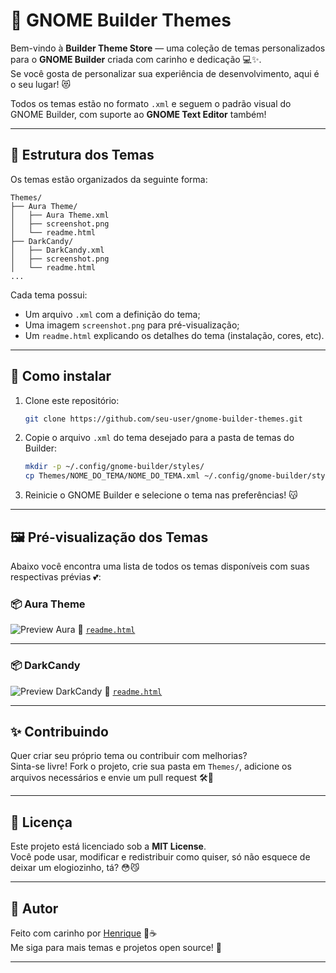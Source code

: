 
# 🎨 GNOME Builder Themes

Bem-vindo à **Builder Theme Store** — uma coleção de temas personalizados para o **GNOME Builder** criada com carinho e dedicação 💻✨.  
Se você gosta de personalizar sua experiência de desenvolvimento, aqui é o seu lugar! 😻

Todos os temas estão no formato `.xml` e seguem o padrão visual do GNOME Builder, com suporte ao **GNOME Text Editor** também!

---

## 📁 Estrutura dos Temas

Os temas estão organizados da seguinte forma:

```
Themes/
├── Aura Theme/
│   ├── Aura Theme.xml
│   ├── screenshot.png
│   └── readme.html
├── DarkCandy/
│   ├── DarkCandy.xml
│   ├── screenshot.png
│   └── readme.html
...
```

Cada tema possui:
- Um arquivo `.xml` com a definição do tema;
- Uma imagem `screenshot.png` para pré-visualização;
- Um `readme.html` explicando os detalhes do tema (instalação, cores, etc).

---

## 🧪 Como instalar

1. Clone este repositório:
   ```bash
   git clone https://github.com/seu-user/gnome-builder-themes.git
   ```

2. Copie o arquivo `.xml` do tema desejado para a pasta de temas do Builder:
   ```bash
   mkdir -p ~/.config/gnome-builder/styles/
   cp Themes/NOME_DO_TEMA/NOME_DO_TEMA.xml ~/.config/gnome-builder/styles/
   ```

3. Reinicie o GNOME Builder e selecione o tema nas preferências! 😽

---

## 🖼️ Pré-visualização dos Temas

Abaixo você encontra uma lista de todos os temas disponíveis com suas respectivas prévias 💕:

### 📦 Aura Theme
![Preview Aura](Themes/Aura%20Theme/screenshot.png)
🔗 [`readme.html`](Themes/Aura%20Theme/readme.html)

---

### 📦 DarkCandy
![Preview DarkCandy](Themes/DarkCandy/screenshot.png)
🔗 [`readme.html`](Themes/DarkCandy/readme.html)

<!-- Adicione mais temas aqui seguindo o modelo acima! -->

---

## ✨ Contribuindo

Quer criar seu próprio tema ou contribuir com melhorias?  
Sinta-se livre! Fork o projeto, crie sua pasta em `Themes/`, adicione os arquivos necessários e envie um pull request 🛠️💖

---

## 📜 Licença

Este projeto está licenciado sob a **MIT License**.  
Você pode usar, modificar e redistribuir como quiser, só não esquece de deixar um elogiozinho, tá? 😳😼

---

## 💌 Autor

Feito com carinho por [Henrique](https://github.com/seu-user) 🧠☕  
Me siga para mais temas e projetos open source! 💖

---
